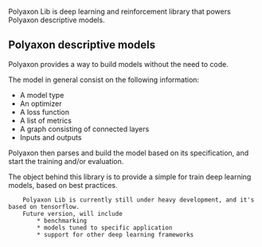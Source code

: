 Polyaxon Lib is deep learning and reinforcement library that powers Polyaxon descriptive models.

## Polyaxon descriptive models

Polyaxon provides a way to build models without the need to code.

The model in general consist on the following information:

 * A model type
 * An optimizer
 * A loss function
 * A list of metrics
 * A graph consisting of connected layers
 * Inputs and outputs

Polyaxon then parses and build the model based on its specification, and start the training and/or evaluation.

The object behind this library is to provide a simple for train deep learning models, based on best practices.

``` caution
    Polyaxon Lib is currently still under heavy development, and it's based on tensorflow.
    Future version, will include
        * benchmarking
        * models tuned to specific application
        * support for other deep learning frameworks
